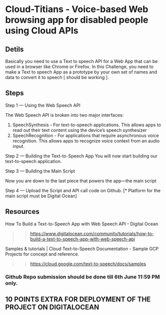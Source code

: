 # Cloud-Titians - Voice-based Web browsing app for disabled people using Cloud APIs


## Detils

Basically you need to use a Text to speech API for a Web App that can be used in a browser like Chrome or Firefox.
In this Challenge, you need to make a Text to speech App as a prototype by your own set of names and data to convert it to speech [ should be working ].
  
## Steps

Step 1 — Using the Web Speech API

The Web Speech API is broken into two major interfaces:
  
  1. SpeechSynthesis - For text-to-speech applications. This allows apps to read out their text content using the device’s speech synthesizer
   2. SpeechRecognition - For applications that require asynchronous voice recognition. This allows apps to recognize voice context from an audio input. 

Step 2 — Building the Text-to-Speech App
You will now start building our text-to-speech application.

Step 3 — Building the Main Script

Now you are down to the last piece that powers the app—the main script

Step 4 — Upload the Script and API call code on Github. [* Platform for the main script must be Digital Ocean]


## Resources
 
How To Build a Text-to-Speech App with Web Speech API - Digital Ocean
>> https://www.digitalocean.com/community/tutorials/how-to-build-a-text-to-speech-app-with-web-speech-api

Samples & tutorials | Cloud Text-to-Speech Documentation - Sample GCP Projects for concept and reference.
>> https://cloud.google.com/text-to-speech/docs/samples
 
### Github Repo submission should be done till 6th June 11:59 PM only.
 
## 10 POINTS EXTRA FOR DEPLOYMENT OF THE PROJECT ON DIGITALOCEAN
